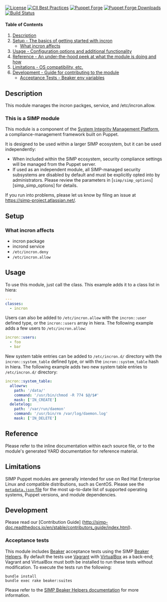[![License](https://img.shields.io/:license-apache-blue.svg)](http://www.apache.org/licenses/LICENSE-2.0.html)
[![CII Best Practices](https://bestpractices.coreinfrastructure.org/projects/73/badge)](https://bestpractices.coreinfrastructure.org/projects/73)
[![Puppet Forge](https://img.shields.io/puppetforge/v/simp/incron.svg)](https://forge.puppetlabs.com/simp/incron)
[![Puppet Forge Downloads](https://img.shields.io/puppetforge/dt/simp/incron.svg)](https://forge.puppetlabs.com/simp/incron)
[![Build Status](https://travis-ci.org/simp/pupmod-simp-incron.svg)](https://travis-ci.org/simp/pupmod-simp-incron)

#### Table of Contents

1. [Description](#description)
2. [Setup - The basics of getting started with incron](#setup)
    * [What incron affects](#what-incron-affects)
3. [Usage - Configuration options and additional functionality](#usage)
4. [Reference - An under-the-hood peek at what the module is doing and how](#reference)
5. [Limitations - OS compatibility, etc.](#limitations)
6. [Development - Guide for contributing to the module](#development)
    * [Acceptance Tests - Beaker env variables](#acceptance-tests)


## Description

This module manages the incron packges, service, and /etc/incron.allow.


### This is a SIMP module

This module is a component of the [System Integrity Management Platform](https://simp-project.com),
a compliance-management framework built on Puppet.

It is designed to be used within a larger SIMP ecosystem, but it can be used
independently:

 * When included within the SIMP ecosystem, security compliance settings will
   be managed from the Puppet server.
 * If used as an independent module, all SIMP-managed security subsystems are
   disabled by default and must be explicitly opted into by administrators.
   Please review the parameters in [`simp/simp_options`][simp_simp_options] for
   details.

If you run into problems, please let us know by filing an issue at
https://simp-project.atlassian.net/.

## Setup


### What incron affects

  * incron package
  * incrond service
  * `/etc/incron.deny`
  * `/etc/incron.allow`

## Usage

To use this module, just call the class. This example adds it to a class list in hiera:

```yaml
---
classes:
  - incron
```

Users can also be added to `/etc/incron.allow` with the `incron::user` defined type, or
the `incron::users` array in hiera. The following example adds a few users to `/etc/incron.allow`:

```yaml
incron::users:
  - foo
  - bar
```

New system table entries can be added to `/etc/incron.d/` directory with the `incron::system_table` defined type, or
with the `incron::system_table` hash in hiera. The following example adds two new system table entries to `/etc/incron.d/` directory:

```yaml
incron::system_table:
  allowrw:
    path: '/data/'
    command: '/usr/bin/chmod -R 774 $@/$#'
    mask: ['IN_CREATE']
  deletelog:
    path: '/var/run/daemon'
    command: '/usr/bin/rm /var/log/daemon.log'
    mask: ['IN_DELETE']
```

## Reference

Please refer to the inline documentation within each source file, or to the module's generated YARD documentation for reference material.


## Limitations

SIMP Puppet modules are generally intended for use on Red Hat Enterprise Linux and compatible distributions, such as CentOS. Please see the [`metadata.json` file](./metadata.json) for the most up-to-date list of supported operating systems, Puppet versions, and module dependencies.


## Development

Please read our [Contribution Guide] (http://simp-doc.readthedocs.io/en/stable/contributors_guide/index.html).


### Acceptance tests

This module includes [Beaker](https://github.com/puppetlabs/beaker) acceptance tests using the SIMP [Beaker Helpers](https://github.com/simp/rubygem-simp-beaker-helpers).  By default the tests use [Vagrant](https://www.vagrantup.com/) with [VirtualBox](https://www.virtualbox.org) as a back-end; Vagrant and VirtualBox must both be installed to run these tests without modification. To execute the tests run the following:

```shell
bundle install
bundle exec rake beaker:suites
```

Please refer to the [SIMP Beaker Helpers documentation](https://github.com/simp/rubygem-simp-beaker-helpers/blob/master/README.md) for more information.
